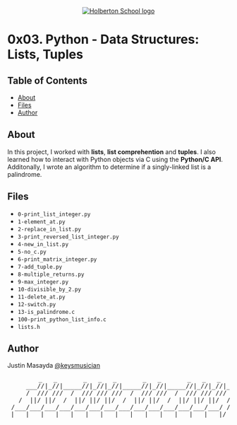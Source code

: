 <p align="center">
  <a href=#>
    <img src="https://intranet.hbtn.io/assets/holberton-logo-full-black-157ccfa3d2134776c1e3f78c0fe682968e8848b64fcacc6187976044f75f35a8.png" alt="Holberton School logo">
  </a>
</p>

# 0x03. Python - Data Structures: Lists, Tuples

## Table of Contents
* [About](#about)
* [Files](#files)
* [Author](#author)

## About
In this project, I worked with **lists**, **list comprehention** and **tuples**. I also learned how to interact with Python objects via C using the **Python/C API**. Additonally, I wrote an algorithm to determine if a singly-linked list is a palindrome.

## Files
* `0-print_list_integer.py`
* `1-element_at.py`
* `2-replace_in_list.py`
* `3-print_reversed_list_integer.py`
* `4-new_in_list.py`
* `5-no_c.py`
* `6-print_matrix_integer.py`
* `7-add_tuple.py`
* `8-multiple_returns.py`
* `9-max_integer.py`
* `10-divisible_by_2.py`
* `11-delete_at.py`
* `12-switch.py`
* `13-is_palindrome.c`
* `100-print_python_list_info.c`
* `lists.h`

## Author
Justin Masayda [@keysmusician](https://github.com/keysmusician)
<pre align="center">
      _   _       _   _   _       _   _       _   _   _
     ___//|_//|_____//|_//|_//|_____//|_//|_____//|_//|_//|___
     /  /// ///  /  /// /// ///  /  /// ///  /  /// /// ///  / |
   /  ||/ ||/  /  ||/ ||/ ||/  /  ||/ ||/  /  ||/ ||/ ||/  / /
 /___/___/___/___/___/___/___/___/___/___/___/___/___/___/ /
|___|___|___|___|___|___|___|___|___|___|___|___|___|___|/
</pre>
<p><span style="font-family: 'Lucida Console'; line-height: 14px; font-size: 14px; display: inline-block;">&nbsp;</span></p>
